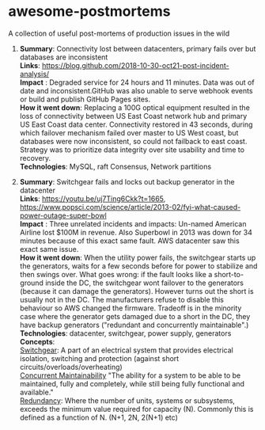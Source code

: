 # awesome-postmortems
A collection of useful post-mortems of production issues in the wild

1.  **Summary**: Connectivity lost between datacenters, primary fails over but databases are inconsistent  
**Links**: https://blog.github.com/2018-10-30-oct21-post-incident-analysis/  
**Impact** : Degraded service for 24 hours and 11 minutes. Data was out of date and inconsistent.GitHub was also unable to serve webhook events or build and publish GitHub Pages sites.   
**How it went down**: Replacing a 100G optical equipment resulted in the loss of connectivity between US East Coast network hub and primary US East Coast data center. Connectivity restored in 43 seconds, during which failover mechanism failed over master to US West coast, but databases were now inconsistent, so could not failback to east coast. Strategy was to prioritize data integrity over site usability and time to recovery.  
**Technologies**: MySQL, raft Consensus, Network partitions  


1. **Summary**: Switchgear fails and locks out backup generator in the datacenter  
**Links**: https://youtu.be/uj7Ting6Ckk?t=1665, 
   https://www.popsci.com/science/article/2013-02/fyi-what-caused-power-outage-super-bowl  
**Impact** : Three unrelated incidents and impacts: Un-named American Airline lost $100M in revenue. Also Superbowl in 2013 was down for 34 minutes because of this exact same fault. AWS datacenter saw this exact same issue.  
**How it went down**: When the utility power fails, the switchgear starts up the generators, waits for a few seconds before for power to stabilize and then swings over. What goes wrong: if the fault looks like a short-to-ground inside the DC, the switchgear wont failover to the generators (because it can damage the generators). However turns out the short is usually not in the DC. The manufacturers refuse to disable this behaviour so AWS changed the firmware. Tradeoff is in the minority case where the generator gets damaged due to a short in the DC, they have backup generators ("redundant and concurrently maintainable".)  
**Technologies**: datacenter, switchgear, power supply, generators  
**Concepts**:  
  [Switchgear](http://www.academia.edu/1770072/Low_Voltage_Switchgear): A part of an electrical system that provides electrical isolation, switching and protection (against short circuits/overloads/overheating)  
  [Concurrent Maintainability](https://www.cibse.org/getmedia/fedd9b85-e8ea-44d0-a638-9c2a75f4ec4e/Transferable-Lessons-in-Tier-Based-Design.pdf.aspx)  "The ability for a system to be able to be maintained, fully and completely, while still being fully functional and available."  
  [Redundancy](https://www.cibse.org/getmedia/fedd9b85-e8ea-44d0-a638-9c2a75f4ec4e/Transferable-Lessons-in-Tier-Based-Design.pdf.aspx): Where the number of units, systems or subsystems, exceeds the minimum value required for capacity (N). Commonly this is defined as a function of N. (N+1, 2N, 2(N+1) etc)  
